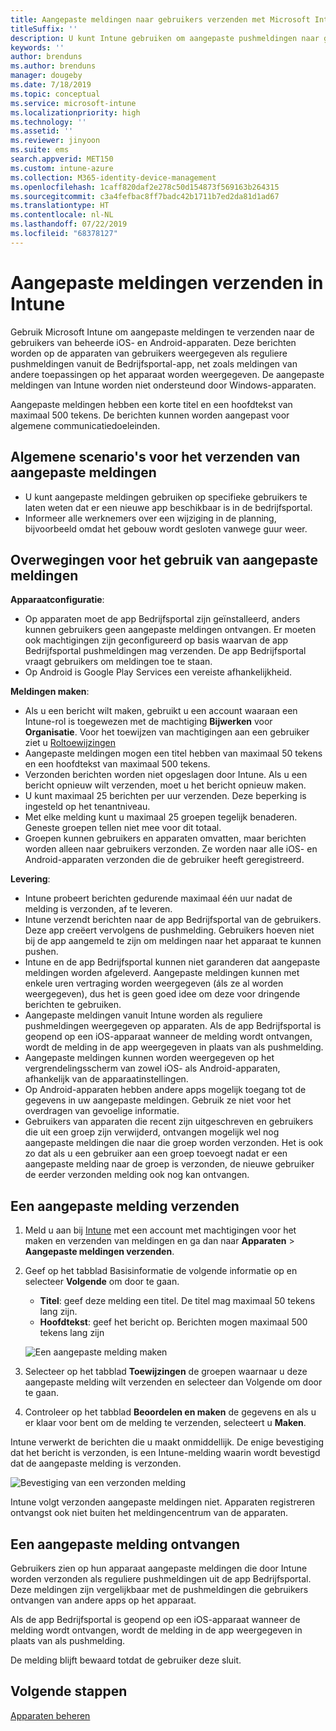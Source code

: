 ```yaml
---
title: Aangepaste meldingen naar gebruikers verzenden met Microsoft Intune
titleSuffix: ''
description: U kunt Intune gebruiken om aangepaste pushmeldingen naar gebruikers van iOS- en Android-apparaten te verzenden
keywords: ''
author: brenduns
ms.author: brenduns
manager: dougeby
ms.date: 7/18/2019
ms.topic: conceptual
ms.service: microsoft-intune
ms.localizationpriority: high
ms.technology: ''
ms.assetid: ''
ms.reviewer: jinyoon
ms.suite: ems
search.appverid: MET150
ms.custom: intune-azure
ms.collection: M365-identity-device-management
ms.openlocfilehash: 1caff820daf2e278c50d154873f569163b264315
ms.sourcegitcommit: c3a4fefbac8ff7badc42b1711b7ed2da81d1ad67
ms.translationtype: HT
ms.contentlocale: nl-NL
ms.lasthandoff: 07/22/2019
ms.locfileid: "68378127"
---
```

# <a name="send-custom-notifications-in-intune"></a>Aangepaste meldingen verzenden in Intune  

Gebruik Microsoft Intune om aangepaste meldingen te verzenden naar de gebruikers van beheerde iOS- en Android-apparaten. Deze berichten worden op de apparaten van gebruikers weergegeven als reguliere pushmeldingen vanuit de Bedrijfsportal-app, net zoals meldingen van andere toepassingen op het apparaat worden weergegeven. De aangepaste meldingen van Intune worden niet ondersteund door Windows-apparaten.   

Aangepaste meldingen hebben een korte titel en een hoofdtekst van maximaal 500 tekens. De berichten kunnen worden aangepast voor algemene communicatiedoeleinden.

## <a name="common-scenarios-for-sending-custom-notifications"></a>Algemene scenario's voor het verzenden van aangepaste meldingen  

- U kunt aangepaste meldingen gebruiken op specifieke gebruikers te laten weten dat er een nieuwe app beschikbaar is in de bedrijfsportal.  
- Informeer alle werknemers over een wijziging in de planning, bijvoorbeeld omdat het gebouw wordt gesloten vanwege guur weer.  

## <a name="considerations-for-using-custom-notifications"></a>Overwegingen voor het gebruik van aangepaste meldingen  

**Apparaatconfiguratie**:  
- Op apparaten moet de app Bedrijfsportal zijn geïnstalleerd, anders kunnen gebruikers geen aangepaste meldingen ontvangen. Er moeten ook machtigingen zijn geconfigureerd op basis waarvan de app Bedrijfsportal pushmeldingen mag verzenden. De app Bedrijfsportal vraagt gebruikers om meldingen toe te staan.  
- Op Android is Google Play Services een vereiste afhankelijkheid.  

**Meldingen maken**:  
- Als u een bericht wilt maken, gebruikt u een account waaraan een Intune-rol is toegewezen met de machtiging **Bijwerken** voor **Organisatie**. Voor het toewijzen van machtigingen aan een gebruiker ziet u [Roltoewijzingen](role-based-access-control.md#role-assignments)  
- Aangepaste meldingen mogen een titel hebben van maximaal 50 tekens en een hoofdtekst van maximaal 500 tekens.  
- Verzonden berichten worden niet opgeslagen door Intune. Als u een bericht opnieuw wilt verzenden, moet u het bericht opnieuw maken.  
- U kunt maximaal 25 berichten per uur verzenden. Deze beperking is ingesteld op het tenantniveau.  
- Met elke melding kunt u maximaal 25 groepen tegelijk benaderen. Geneste groepen tellen niet mee voor dit totaal.  
- Groepen kunnen gebruikers en apparaten omvatten, maar berichten worden alleen naar gebruikers verzonden. Ze worden naar alle iOS- en Android-apparaten verzonden die de gebruiker heeft geregistreerd.  

**Levering**:  
- Intune probeert berichten gedurende maximaal één uur nadat de melding is verzonden, af te leveren.  
- Intune verzendt berichten naar de app Bedrijfsportal van de gebruikers. Deze app creëert vervolgens de pushmelding. Gebruikers hoeven niet bij de app aangemeld te zijn om meldingen naar het apparaat te kunnen pushen.  
- Intune en de app Bedrijfsportal kunnen niet garanderen dat aangepaste meldingen worden afgeleverd. Aangepaste meldingen kunnen met enkele uren vertraging worden weergegeven (áls ze al worden weergegeven), dus het is geen goed idee om deze voor dringende berichten te gebruiken.  
- Aangepaste meldingen vanuit Intune worden als reguliere pushmeldingen weergegeven op apparaten. Als de app Bedrijfsportal is geopend op een iOS-apparaat wanneer de melding wordt ontvangen, wordt de melding in de app weergegeven in plaats van als pushmelding.  
- Aangepaste meldingen kunnen worden weergegeven op het vergrendelingsscherm van zowel iOS- als Android-apparaten, afhankelijk van de apparaatinstellingen.  
- Op Android-apparaten hebben andere apps mogelijk toegang tot de gegevens in uw aangepaste meldingen. Gebruik ze niet voor het overdragen van gevoelige informatie.  
- Gebruikers van apparaten die recent zijn uitgeschreven en gebruikers die uit een groep zijn verwijderd, ontvangen mogelijk wel nog aangepaste meldingen die naar die groep worden verzonden.  Het is ook zo dat als u een gebruiker aan een groep toevoegt nadat er een aangepaste melding naar de groep is verzonden, de nieuwe gebruiker de eerder verzonden melding ook nog kan ontvangen.  

## <a name="send-a-custom-notification"></a>Een aangepaste melding verzenden  

1. Meld u aan bij [Intune](https://go.microsoft.com/fwlink/?linkid=2090973) met een account met machtigingen voor het maken en verzenden van meldingen en ga dan naar **Apparaten** > **Aangepaste meldingen verzenden**.  

2. Geef op het tabblad Basisinformatie de volgende informatie op en selecteer **Volgende** om door te gaan.  
   - **Titel**: geef deze melding een titel. De titel mag maximaal 50 tekens lang zijn.  
   - **Hoofdtekst**: geef het bericht op. Berichten mogen maximaal 500 tekens lang zijn

   ![Een aangepaste melding maken](./media/custom-notifications/custom-notifications.png)  

3. Selecteer op het tabblad **Toewijzingen** de groepen waarnaar u deze aangepaste melding wilt verzenden en selecteer dan Volgende om door te gaan.  

4. Controleer op het tabblad **Beoordelen en maken** de gegevens en als u er klaar voor bent om de melding te verzenden, selecteert u **Maken**.  

Intune verwerkt de berichten die u maakt onmiddellijk. De enige bevestiging dat het bericht is verzonden, is een Intune-melding waarin wordt bevestigd dat de aangepaste melding is verzonden.  

![Bevestiging van een verzonden melding](./media/custom-notifications/notification-sent.png)  

Intune volgt verzonden aangepaste meldingen niet. Apparaten registreren ontvangst ook niet buiten het meldingencentrum van de apparaten.  

## <a name="receive-a-custom-notification"></a>Een aangepaste melding ontvangen  

Gebruikers zien op hun apparaat aangepaste meldingen die door Intune worden verzonden als reguliere pushmeldingen uit de app Bedrijfsportal. Deze meldingen zijn vergelijkbaar met de pushmeldingen die gebruikers ontvangen van andere apps op het apparaat.  

Als de app Bedrijfsportal is geopend op een iOS-apparaat wanneer de melding wordt ontvangen, wordt de melding in de app weergegeven in plaats van als pushmelding.  

De melding blijft bewaard totdat de gebruiker deze sluit.  

## <a name="next-steps"></a>Volgende stappen  
[Apparaten beheren](device-management.md)
